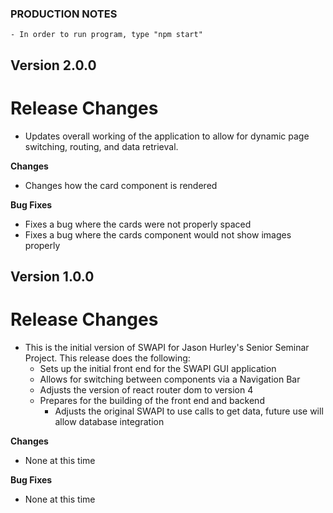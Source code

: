 ### PRODUCTION NOTES ###

    - In order to run program, type "npm start"

## Version 2.0.0
# Release Changes
- Updates overall working of the application to allow for dynamic page switching, routing, and data retrieval.

**Changes**
- Changes how the card component is rendered

**Bug Fixes**
- Fixes a bug where the cards were not properly spaced
- Fixes a bug where the cards component would not show images properly

## Version 1.0.0
# Release Changes
- This is the initial version of SWAPI for Jason Hurley's Senior Seminar Project. This release does the following:
    - Sets up the initial front end for the SWAPI GUI application
    - Allows for switching between components via a Navigation Bar
    - Adjusts the version of react router dom to version 4
    - Prepares for the building of the front end and backend
        - Adjusts the original SWAPI to use calls to get data, future use will allow database integration

**Changes**
- None at this time

**Bug Fixes**
- None at this time